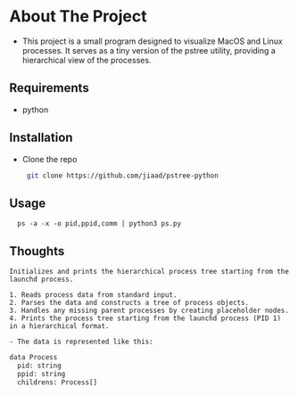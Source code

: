 # About The Project
- This project is a small program designed to visualize MacOS and Linux processes. It serves as a tiny version of the pstree utility, providing a hierarchical view of the processes.

## Requirements
- python

## Installation
- Clone the repo
   ```sh
    git clone https://github.com/jiaad/pstree-python
   ```

<!-- USAGE EXAMPLES -->
## Usage
```
  ps -a -x -o pid,ppid,comm | python3 ps.py
```

## Thoughts
    Initializes and prints the hierarchical process tree starting from the launchd process.

    1. Reads process data from standard input.
    2. Parses the data and constructs a tree of process objects.
    3. Handles any missing parent processes by creating placeholder nodes.
    4. Prints the process tree starting from the launchd process (PID 1) in a hierarchical format.

    - The data is represented like this:

  ```python
  data Process
    pid: string
    ppid: string
    childrens: Process[]
  
  ``` 
